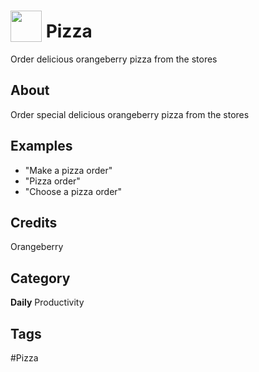 # <img src="https://raw.githack.com/FortAwesome/Font-Awesome/master/svgs/solid/robot.svg" card_color="#22A7F0" width="50" height="50" style="vertical-align:bottom"/> Pizza
Order delicious orangeberry pizza from the stores

## About
Order special delicious orangeberry pizza from the stores

## Examples
* "Make a pizza order"
* "Pizza order"
* "Choose a pizza order"

## Credits
Orangeberry

## Category
**Daily**
Productivity

## Tags
#Pizza

